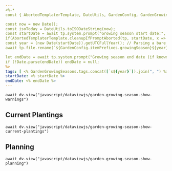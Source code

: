```yaml
---
<%-*
const { AbortedTemplaterTemplate, DateUtils, GardenConfig, GardenGrowingSeasons, TemplaterUtils } = await cJS();

const now = new Date();
const isoToday = DateUtils.toISODateString(now);
const startDate = await tp.system.prompt("Growing season start date:", isoToday);
if(AbortedTemplaterTemplate.cleanupIfPromptAborted(tp, startDate, x => !Date.parse(x))) return;
const year = (new Date(startDate)).getUTCFullYear(); // Parsing a bare date assumes UTC.
await tp.file.rename(`${GardenConfig.itemPrefixes.growingSeason}${year} Growing Season`);

let endDate = await tp.system.prompt("Growing season end date (if known):");
if (!Date.parse(endDate)) endDate = null;
%>
tags: [ <% GardenGrowingSeasons.tags.concat([`s${year}`]).join(", ") %> ]
startDate: <% startDate %>
endDate: <% endDate %>
---
```


```dataviewjs
await dv.view("javascript/dataviewjs/garden-growing-season-show-warnings")
```
## Current Plantings
```dataviewjs
await dv.view("javascript/dataviewjs/garden-growing-season-show-current-plantings")
```
## Planning
```dataviewjs
await dv.view("javascript/dataviewjs/garden-growing-season-show-planning")
```